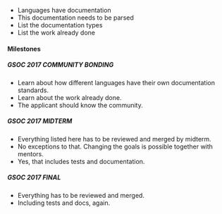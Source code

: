 * Languages have documentation
* This documentation needs to be parsed
* List the documentation types
* List the work already done

#### Milestones

##### GSOC 2017 COMMUNITY BONDING

* Learn about how different languages have their own documentation standards.
* Learn about the work already done.
* The applicant should know the community.

##### GSOC 2017 MIDTERM

* Everything listed here has to be reviewed and merged by midterm.
* No exceptions to that. Changing the goals is possible together with mentors.
* Yes, that includes tests and documentation.

##### GSOC 2017 FINAL

* Everything has to be reviewed and merged.
* Including tests and docs, again.
